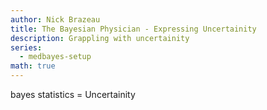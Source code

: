```yaml
---
author: Nick Brazeau
title: The Bayesian Physician - Expressing Uncertainity
description: Grappling with uncertainity
series:
  - medbayes-setup
math: true
---
```


bayes statistics = Uncertainity
